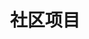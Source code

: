 ---
lang: ch
title: 社区项目
description: >-
  Linaro 社区项目部通过开放治理管理开源项目。
permalink: /community-projects/
layout: flow
js-package: projects
css_bundle: projects
layout: flow
jumbotron:
  class: projects_banner text-center
  title: Linaro 社区项目
  image: /assets/images/content/Dots_lines_datacenter_UNDER_2MB.jpg
flow:
  - row: container_row
    sections:
        - format: text
          text_content:
            text: |
                Linaro 社区项目部通过开放治理管理开源项目。

                开放式治理为开源项目中的利益相关者提供了用于管理生态系统贡献和项目路线图的透明机制。 它使项目不受公司所有权和议程的影响，这对于推动特定代码库的广泛采用至关重要，尤其是当那些想要部署代码以启用其商业产品的人需要投资时。 开放治理为代码库如何发展和保护这些投资提供了透明的规则。

                社区项目部门的创建是为了让 Linaro 托管的开源项目成为开放治理并使其更易于访问。 Linaro 认为需要为新的、跨架构的、开源的、开放的治理项目做出选择。 虽然 Linaro 是 Arm 生态系统的主要参与者，但社区项目旨在跨架构。

                **社区项目部目前主持以下项目:**
        - format: custom_include
          source: components/community_projects_members.html
        - format: text
          text_content:
            text: |
                特定社区项目的成员资格与 Linaro 成员资格是分开的，并且不需要 Linaro 成员资格。 该项目由项目委员会控制，而 Linaro 提供法律和财务托管和支持。

                任何公司都有资格加入社区项目。 欲了解更多信息，请点击相关项目。
---